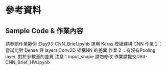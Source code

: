 # 參考資料
## Sample Code & 作業內容
請參閱作業範例 :Day93-CNN_Brief.ipynb
運用 Keras 模組建構 CNN
作業１：嘗試比對 Dense 與 layers.Conv2D 架構NN 的差異
作業２：有沒有Pooling layer, 對於參數量的差異
注意：input_shape 請勿修改
作業請提交D93-CNN_Brief_HW.ipynb
